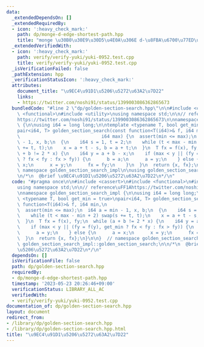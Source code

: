 ```yaml
---
data:
  _extendedDependsOn: []
  _extendedRequiredBy:
  - icon: ':heavy_check_mark:'
    path: dp/monge-d-edge-shortest-path.hpp
    title: "monge \u30B0\u30E9\u30D5\u4E0A\u306E d-\u8FBA\u6700\u77ED\u8DEF"
  _extendedVerifiedWith:
  - icon: ':heavy_check_mark:'
    path: verify/verify-yuki/yuki-0952.test.cpp
    title: verify/verify-yuki/yuki-0952.test.cpp
  _isVerificationFailed: false
  _pathExtension: hpp
  _verificationStatusIcon: ':heavy_check_mark:'
  attributes:
    document_title: "\u9EC4\u91D1\u5206\u5272\u63A2\u7D22"
    links:
    - https://twitter.com/noshi91/status/1399003086362865673
  bundledCode: "#line 2 \"dp/golden-section-search.hpp\"\n\n#include <cassert>\n#include\
    \ <functional>\n#include <utility>\nusing namespace std;\n\n// reference\uFF1A\
    https://twitter.com/noshi91/status/1399003086362865673\n\nnamespace golden_section_search_impl\
    \ {\n\nusing i64 = long long;\n\ntemplate <typename T, bool get_min = true>\n\
    pair<i64, T> golden_section_search(const function<T(i64)>& f, i64 min,\n     \
    \                              i64 max) {\n  assert(min <= max);\n  i64 a = min\
    \ - 1, x, b;\n  {\n    i64 s = 1, t = 2;\n    while (t < max - min + 2) swap(s\
    \ += t, t);\n    x = a + t - s, b = a + t;\n  }\n  T fx = f(x), fy;\n  while (a\
    \ + b != 2 * x) {\n    i64 y = a + b - x;\n    if (max < y || (fy = f(y), get_min\
    \ ? fx < fy : fx > fy)) {\n      b = a;\n      a = y;\n    } else {\n      a =\
    \ x;\n      x = y;\n      fx = fy;\n    }\n  }\n  return {x, fx};\n}\n\n}  //\
    \ namespace golden_section_search_impl\n\nusing golden_section_search_impl::golden_section_search;\n\
    \n/*\n  @brief \u9EC4\u91D1\u5206\u5272\u63A2\u7D22\n*/\n"
  code: "#pragma once\n\n#include <cassert>\n#include <functional>\n#include <utility>\n\
    using namespace std;\n\n// reference\uFF1Ahttps://twitter.com/noshi91/status/1399003086362865673\n\
    \nnamespace golden_section_search_impl {\n\nusing i64 = long long;\n\ntemplate\
    \ <typename T, bool get_min = true>\npair<i64, T> golden_section_search(const\
    \ function<T(i64)>& f, i64 min,\n                                   i64 max) {\n\
    \  assert(min <= max);\n  i64 a = min - 1, x, b;\n  {\n    i64 s = 1, t = 2;\n\
    \    while (t < max - min + 2) swap(s += t, t);\n    x = a + t - s, b = a + t;\n\
    \  }\n  T fx = f(x), fy;\n  while (a + b != 2 * x) {\n    i64 y = a + b - x;\n\
    \    if (max < y || (fy = f(y), get_min ? fx < fy : fx > fy)) {\n      b = a;\n\
    \      a = y;\n    } else {\n      a = x;\n      x = y;\n      fx = fy;\n    }\n\
    \  }\n  return {x, fx};\n}\n\n}  // namespace golden_section_search_impl\n\nusing\
    \ golden_section_search_impl::golden_section_search;\n\n/*\n  @brief \u9EC4\u91D1\
    \u5206\u5272\u63A2\u7D22\n*/\n"
  dependsOn: []
  isVerificationFile: false
  path: dp/golden-section-search.hpp
  requiredBy:
  - dp/monge-d-edge-shortest-path.hpp
  timestamp: '2023-05-23 20:26:46+09:00'
  verificationStatus: LIBRARY_ALL_AC
  verifiedWith:
  - verify/verify-yuki/yuki-0952.test.cpp
documentation_of: dp/golden-section-search.hpp
layout: document
redirect_from:
- /library/dp/golden-section-search.hpp
- /library/dp/golden-section-search.hpp.html
title: "\u9EC4\u91D1\u5206\u5272\u63A2\u7D22"
---
```

